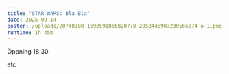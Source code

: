 ```yaml
---
title: "STAR WARS: Bla Bla"
date: 2025-09-14
poster: /uploads/20748380_1698591866820770_2058446907230566874_o-1.png
runtime: 1h 45m
---
```

Öppning 18:30

etc
